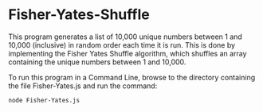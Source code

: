 # Fisher-Yates-Shuffle

This program generates a list of 10,000 unique numbers between 1 and 10,000 (inclusive) in random order each time it is run. This is done by implementing the Fisher Yates Shuffle algorithm, which shuffles an array containing the unique numbers between 1 and 10,000.

To run this program in a Command Line, browse to the directory containing the file Fisher-Yates.js and run the command:

`node Fisher-Yates.js`
